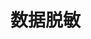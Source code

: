 

# 数据脱敏  
<!--

https://mp.weixin.qq.com/s/Pun61iQjHO7PugOoPySSWg


1. 数据库脱敏  
https://mp.weixin.qq.com/s/sBzWHygMffD2i8po4HQetA  
https://mp.weixin.qq.com/s/4xi0K9s_H4phMI-mAGurIw  
2. 日志脱敏  
https://mp.weixin.qq.com/s/cBiH6Jxf2N0eoTgLRe4p-g  
3. 接口返回数据脱敏  
https://mp.weixin.qq.com/s/gL3bKtZB-DNGWK8NgGEiVQ  

-->
